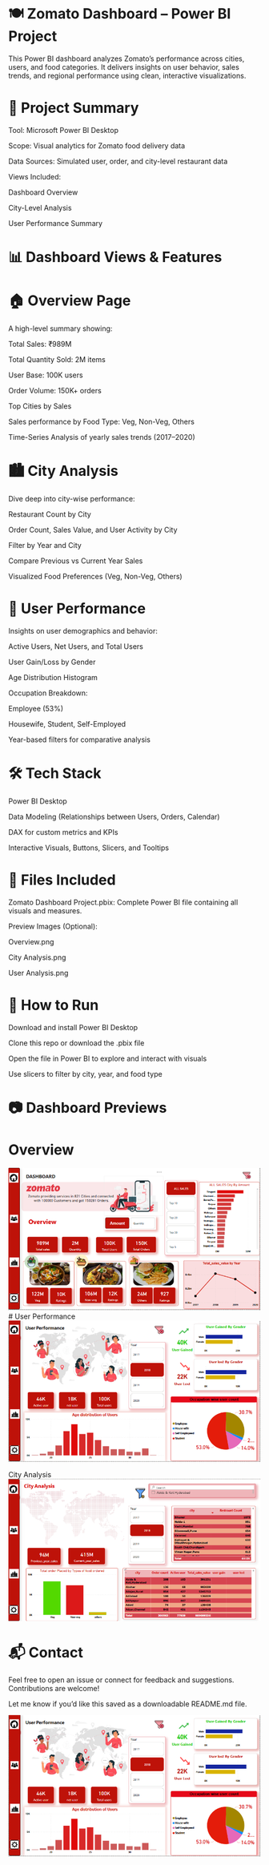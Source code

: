 # 🍽️ Zomato Dashboard – Power BI Project
This Power BI dashboard analyzes Zomato’s performance across cities, users, and food categories. It delivers insights on user behavior, sales trends, and regional performance using clean, interactive visualizations.

# 📌 Project Summary
Tool: Microsoft Power BI Desktop

Scope: Visual analytics for Zomato food delivery data

Data Sources: Simulated user, order, and city-level restaurant data

Views Included:

Dashboard Overview

City-Level Analysis

User Performance Summary

# 📊 Dashboard Views & Features
# 🏠 Overview Page
A high-level summary showing:

Total Sales: ₹989M

Total Quantity Sold: 2M items

User Base: 100K users

Order Volume: 150K+ orders

Top Cities by Sales

Sales performance by Food Type: Veg, Non-Veg, Others

Time-Series Analysis of yearly sales trends (2017–2020)

 # 🏙️ City Analysis
Dive deep into city-wise performance:

Restaurant Count by City

Order Count, Sales Value, and User Activity by City

Filter by Year and City

Compare Previous vs Current Year Sales

Visualized Food Preferences (Veg, Non-Veg, Others)
# 👤 User Performance
Insights on user demographics and behavior:

Active Users, Net Users, and Total Users

User Gain/Loss by Gender

Age Distribution Histogram

Occupation Breakdown:

Employee (53%)

Housewife, Student, Self-Employed

Year-based filters for comparative analysis

# 🛠 Tech Stack
Power BI Desktop

Data Modeling (Relationships between Users, Orders, Calendar)

DAX for custom metrics and KPIs

Interactive Visuals, Buttons, Slicers, and Tooltips

# 📁 Files Included
Zomato Dashboard Project.pbix: Complete Power BI file containing all visuals and measures.

Preview Images (Optional):

Overview.png

City Analysis.png

User Analysis.png
# 🚀 How to Run
Download and install Power BI Desktop

Clone this repo or download the .pbix file

Open the file in Power BI to explore and interact with visuals

Use slicers to filter by city, year, and food type

# 📷 Dashboard Previews

# Overview
![image alt](https://github.com/jha22sumit/Zomato-powerBI-Dashboard/blob/cc32deeedbfa6de195ab74b003e09352152de5e6/Overview.png)
	# User Performance
 ![image alt](https://github.com/jha22sumit/Zomato-powerBI-Dashboard/blob/1cf722201e46ac1a39f028d7b56e79614f4c6819/User%20Analysis.png)



 City Analysis
![image alt](https://github.com/jha22sumit/Zomato-powerBI-Dashboard/blob/0dc1bdee6fb54323994ae074cc5b0d884ea162c4/City%20Analysis.png)

# 📬 Contact
Feel free to open an issue or connect for feedback and suggestions. Contributions are welcome!

Let me know if you’d like this saved as a downloadable README.md file.













![image alt](https://github.com/jha22sumit/Zomato-powerBI-Dashboard/blob/1cf722201e46ac1a39f028d7b56e79614f4c6819/User%20Analysis.png)


